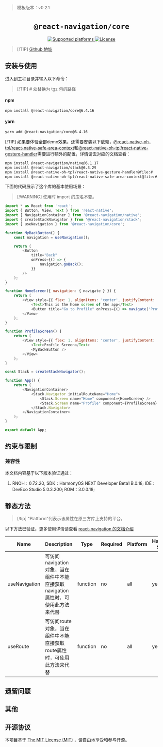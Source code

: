 > 模板版本：v0.2.1

<p align="center">
  <h1 align="center"> <code>@react-navigation/core</code> </h1>
</p>
<p align="center">
    <a href="https://github.com/react-navigation/react-navigation/tree/6.x/packages/core">
        <img src="https://img.shields.io/badge/platforms-android%20|%20ios%20|%20harmony%20-lightgrey.svg" alt="Supported platforms" />
    </a>
    <a href="https://github.com/react-navigation/react-navigation/blob/6.x/packages/core/LICENSE">
        <img src="https://img.shields.io/badge/license-MIT-green.svg" alt="License" />
    </a>
</p>

> [!TIP] [Github 地址](https://github.com/react-navigation/react-navigation/tree/6.x/packages/core)

## 安装与使用

进入到工程目录并输入以下命令：
> [!TIP] # 处替换为 tgz 包的路径
<!-- tabs:start -->

#### **npm**

```bash
npm install @react-navigation/core@6.4.16
```

#### **yarn**

```bash
yarn add @react-navigation/core@6.4.16
```

[!TIP] 如果要体验全部demo效果，还需要安装以下依赖，[@react-native-oh-tpl/react-native-safe-area-context](/zh-cn/react-native-safe-area-context.md)和[@react-native-oh-tpl/react-native-gesture-handler](/zh-cn/react-native-gesture-handler.md)需要进行额外的配置，详情请去对应的文档查看：
```bash
npm install @react-navigation/native@6.1.17
npm install @react-navigation/stack@6.3.29
npm install @react-native-oh-tpl/react-native-gesture-handler@file:#
npm install @react-native-oh-tpl/react-native-safe-area-context@file:#
```

<!-- tabs:end -->

下面的代码展示了这个库的基本使用场景：

> [!WARNING] 使用时 import 的库名不变。

```js
import * as React from 'react';
import { Button, View, Text } from 'react-native';
import { NavigationContainer } from '@react-navigation/native';
import { createStackNavigator } from '@react-navigation/stack';
import { useNavigation } from '@react-navigation/core';

function MyBackButton() {
    const navigation = useNavigation();

    return (
        <Button
            title="Back"
            onPress={() => {
                navigation.goBack();
            }}
        />
    );
}

function HomeScreen({ navigation: { navigate } }) {
    return (
        <View style={{ flex: 1, alignItems: 'center', justifyContent: 'center' }}>
            <Text>This is the home screen of the app</Text>
            <Button title="Go to Profile" onPress={() => navigate('Profile')} />
        </View>
    );
}

function ProfileScreen() {
    return (
        <View style={{ flex: 1, alignItems: 'center', justifyContent: 'center' }}>
            <Text>Profile Screen</Text>
            <MyBackButton />
        </View>
    );
}

const Stack = createStackNavigator();

function App() {
    return (
        <NavigationContainer>
            <Stack.Navigator initialRouteName="Home">
                <Stack.Screen name="Home" component={HomeScreen} />
                <Stack.Screen name="Profile" component={ProfileScreen} />
            </Stack.Navigator>
        </NavigationContainer>
    );
}

export default App;

```

## 约束与限制

### 兼容性

本文档内容基于以下版本验证通过：

1. RNOH：0.72.20; SDK：HarmonyOS NEXT Developer Beta1 B.0.18; IDE：DevEco Studio 5.0.3.200; ROM：3.0.0.18;


## 静态方法

> [!tip] "Platform"列表示该属性在原三方库上支持的平台。

以下方法已验证，更多使用详情请查看 [react-navigation 的文档介绍](https://reactnavigation.org/docs/getting-started/)

| Name          | Description                                                                      | Type     | Required | Platform | HarmonyOS Support |
| ------------- | -------------------------------------------------------------------------------- | -------- | -------- | -------- | ----------------- |
| useNavigation | 可访问navigation对象，当在组件中不能直接获取navigation属性时，可使用此方法来代替 | function | no       | all      | yes               |
| useRoute      | 可访问route对象，当在组件中不能直接获取route属性时，可使用此方法来代替           | function | no       | all      | yes               |


## 遗留问题

## 其他

## 开源协议

本项目基于 [The MIT License (MIT)](https://github.com/react-navigation/react-navigation/blob/6.x/packages/core/LICENSE) ，请自由地享受和参与开源。
